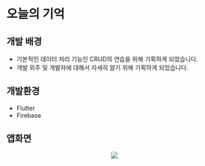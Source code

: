 # 오늘의 기억
## 개발 배경
- 기본적인 데이터 처리 기능인 CRUD의 연습을 위해 기획하게 되었습니다.
- 개발 외주 및 개발자에 대해서 자세히 알기 위해 기획하게 되었습니다.

## 개발환경
- Flutter
- Firebase

## 앱화면

<p align="center">
  <img src="https://play.google.com/store/apps/details?id=com.dmcompany.todays_memory&hl=ko)">
</p>
